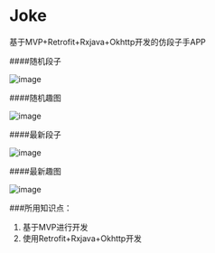 # Joke
基于MVP+Retrofit+Rxjava+Okhttp开发的仿段子手APP

####随机段子

![image](https://github.com/zhangqi960110/Joke/raw/master/screenshot/textjoke.jpg)

####随机趣图

![image](https://github.com/zhangqi960110/Joke/raw/master/screenshot/imagejoke.jpg)

####最新段子

![image](https://github.com/zhangqi960110/Joke/raw/master/screenshot/newtextjoke.jpg)

####最新趣图

![image](https://github.com/zhangqi960110/Joke/raw/master/screenshot/newimagejoke.jpg)


###所用知识点：
1. 基于MVP进行开发
2. 使用Retrofit+Rxjava+Okhttp开发
